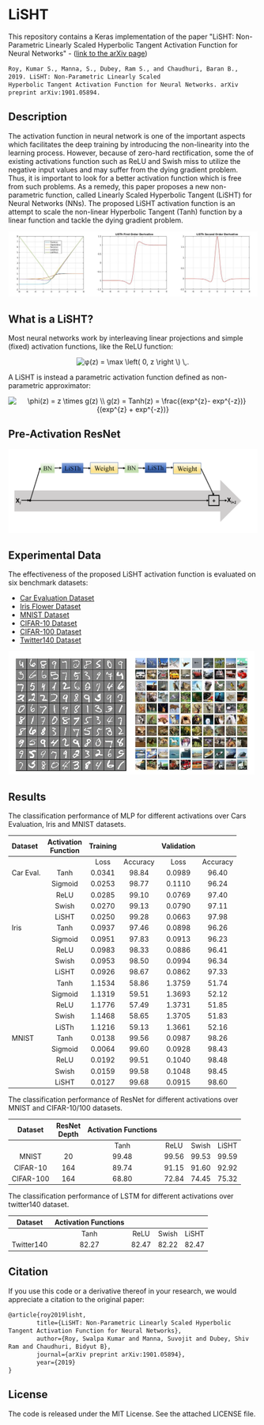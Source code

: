 # LiSHT
This repository contains a Keras implementation of the paper "LiSHT: Non-Parametric Linearly Scaled Hyperbolic Tangent Activation Function for Neural Networks" - ([link to the arXiv page](https://arxiv.org/abs/1901.05894))

    Roy, Kumar S., Manna, S., Dubey, Ram S., and Chaudhuri, Baran B., 2019. LiSHT: Non-Parametric Linearly Scaled 
    Hyperbolic Tangent Activation Function for Neural Networks. arXiv preprint arXiv:1901.05894.
            
            
## Description
The  activation function in neural network is one of the important aspects which facilitates the deep training by introducing the non-linearity into the learning process. However, because of zero-hard rectification, some the of existing activations function  such as ReLU and Swish miss to utilize the negative input values and may suffer from the dying gradient problem. Thus, it is important to look for a better activation function which is free from such problems. As a remedy, this paper proposes a new non-parametric function, called Linearly Scaled Hyperbolic Tangent (LiSHT) for Neural Networks (NNs). The proposed LiSHT activation  function is an attempt to scale the non-linear Hyperbolic Tangent (Tanh) function by a linear function and tackle the dying gradient problem.

<img src="assets/Activations.png"/>

## What is a LiSHT?

Most neural networks work by interleaving linear projections and simple (fixed) activation functions, like the ReLU function:

<p align="center">
<img src="https://latex.codecogs.com/svg.latex?g(s)&space;=&space;\max&space;\left(&space;0,&space;s&space;\right&space;\)&space;\,." title="φ(z) = \max \left( 0, z \right \) \,." />
</p>

A LiSHT is instead a parametric activation function defined as non-parametric approximator:

<p align="center">
<img src="https://latex.codecogs.com/svg.latex?\phi(z)&space;=&space;z&space;\times&space;g(z)&space;\\&space;g(z)&space;=&space;Tanh(z)&space;=&space;\frac{(exp^{z}-&space;exp^{-z})}{(exp^{z}&space;&plus;&space;exp^{-z})}" title="\phi(z) = z \times g(z) \\ g(z) = Tanh(z) = \frac{(exp^{z}- exp^{-z})}{(exp^{z} + exp^{-z})}" />
</p>


## Pre-Activation ResNet

<img src="assets/Pre-resnet.png"/>

## Experimental Data
 
 The effectiveness of the proposed LiSHT activation function is evaluated on six benchmark datasets:
 
 - [Car Evaluation Dataset](https://archive.ics.uci.edu/ml/datasets/car+evaluation)
 - [Iris Flower Dataset](https://archive.ics.uci.edu/ml/datasets/iris)
 - [MNIST Dataset](http://yann.lecun.com/exdb/mnist/)
 - [CIFAR-10 Dataset](https://www.cs.toronto.edu/~kriz/cifar.html)
 - [CIFAR-100 Dataset](https://www.cs.toronto.edu/~kriz/cifar.html)
 - [Twitter140 Dataset](https://www.kaggle.com/kazanova/sentiment140)
 
 <img src="assets/data.png"/>

## Results

The classification performance of MLP for different activations over Cars Evaluation, Iris and MNIST datasets.

| Dataset   | Activation <br>  Function   | Training |          | Validation |          |
| :-------- | :-------------------------: | :------: | :------: | :--------: | :------: |
|           |                             | Loss     | Accuracy | Loss       | Accuracy |
| Car Eval. | Tanh                        | 0\.0341  | 98\.84   | 0\.0989    | 96\.40   |
|           | Sigmoid                     | 0\.0253  | 98\.77   | 0\.1110    | 96\.24   |
|           | ReLU                        | 0\.0285  | 99\.10   | 0\.0769    | 97\.40   |
|           | Swish                       | 0\.0270  | 99\.13   | 0\.0790    | 97\.11   |
|           | LiSHT                       | 0\.0250  | 99\.28   | 0\.0663    | 97\.98   |
| Iris      | Tanh                        | 0\.0937  | 97\.46   | 0\.0898    | 96\.26   |
|           | Sigmoid                     | 0\.0951  | 97\.83   | 0\.0913    | 96\.23   |
|           | ReLU                        | 0\.0983  | 98\.33   | 0\.0886    | 96\.41   |
|           | Swish                       | 0\.0953  | 98\.50   | 0\.0994    | 96\.34   |
|           | LiSHT                       | 0\.0926  | 98\.67   | 0\.0862    | 97\.33   |
|           | Tanh                        | 1\.1534  | 58\.86   | 1\.3759    | 51\.74   |
|           | Sigmoid                     | 1\.1319  | 59\.51   | 1\.3693    | 52\.12   |
|           | ReLU                        | 1\.1776  | 57\.49   | 1\.3731    | 51\.85   |
|           | Swish                       | 1\.1468  | 58\.65   | 1\.3705    | 51\.83   |
|           | LiSTh                       | 1\.1216  | 59\.13   | 1\.3661    | 52\.16   |
| MNIST     | Tanh                        | 0\.0138  | 99\.56   | 0\.0987    | 98\.26   |
|           | Sigmoid                     | 0\.0064  | 99\.60   | 0\.0928    | 98\.43   |
|           | ReLU                        | 0\.0192  | 99\.51   | 0\.1040    | 98\.48   |
|           | Swish                       | 0\.0159  | 99\.58   | 0\.1048    | 98\.45   |
|           | LiSHT                       | 0\.0127  | 99\.68   | 0\.0915    | 98\.60   |


The classification performance of ResNet for different activations over MNIST and CIFAR-10/100 datasets.

| Dataset   | ResNet  <br>  Depth  | Activation Functions |        |        |        |
| :-------: | :------------------: | :------------------: | :----: | :----: | :----: |
|           |                      | Tanh                 | ReLU   | Swish  | LiSHT  |
| MNIST     | 20                   | 99\.48               | 99\.56 | 99\.53 | 99\.59 |
| CIFAR-10  | 164                  | 89\.74               | 91\.15 | 91\.60 | 92\.92 |
| CIFAR-100 | 164                  | 68\.80               | 72\.84 | 74\.45 | 75\.32 |


The classification performance of LSTM for different activations over twitter140 dataset.

| Dataset    | Activation Functions |        |        |        |
| :--------: | :------------------: | :----: | :----: | :----: |
|            | Tanh                 | ReLU   | Swish  | LiSHT  |
| Twitter140 | 82\.27               | 82\.47 | 82\.22 | 82\.47 |

## Citation

If you use this code or a derivative thereof in your research, we would appreciate a citation to the original paper:

	@article{roy2019lisht,
            title={LiSHT: Non-Parametric Linearly Scaled Hyperbolic Tangent Activation Function for Neural Networks},
            author={Roy, Swalpa Kumar and Manna, Suvojit and Dubey, Shiv Ram and Chaudhuri, Bidyut B},
            journal={arXiv preprint arXiv:1901.05894},
            year={2019}
    }


## License

The code is released under the MIT License. See the attached LICENSE file.

